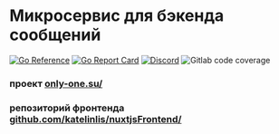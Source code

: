 # Микросервис для бэкенда сообщений
[![Go Reference](https://pkg.go.dev/badge/github.com/OnlyOneSocial/MessagesBackend.svg)](https://pkg.go.dev/github.com/OnlyOneSocial/MessagesBackend)
[![Go Report Card](https://goreportcard.com/badge/github.com/OnlyOneSocial/MessagesBackend)](https://goreportcard.com/report/github.com/OnlyOneSocial/MessagesBackend)
[![Discord](https://img.shields.io/discord/922386468138266725?label=Discord)](https://discord.gg/afrHYdkZ)
![Gitlab code coverage](https://img.shields.io/gitlab/coverage/OnlyOneSocial/MessagesBackend/master)

### проект <a href="https://only-one.su/">only-one.su/</a>
### репозиторий фронтенда <a href="https://github.com/katelinlis/nuxtjsFrontend/"> github.com/katelinlis/nuxtjsFrontend/
